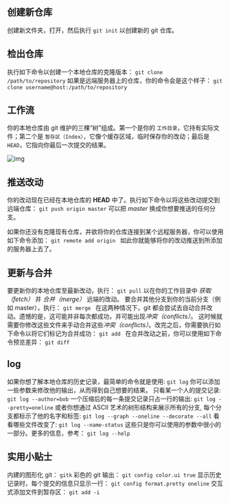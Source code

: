 ## 创建新仓库

创建新文件夹，打开，然后执行
`git init`
以创建新的 git 仓库。



## 检出仓库

执行如下命令以创建一个本地仓库的克隆版本：
`git clone /path/to/repository`
如果是远端服务器上的仓库，你的命令会是这个样子：
`git clone username@host:/path/to/repository`



## 工作流

你的本地仓库由 git 维护的三棵“树”组成。第一个是你的 `工作目录`，它持有实际文件；第二个是 `暂存区（Index）`，它像个缓存区域，临时保存你的改动；最后是 `HEAD`，它指向你最后一次提交的结果。

![img](http://rogerdudler.github.io/git-guide/img/trees.png)



## 推送改动

你的改动现在已经在本地仓库的 **HEAD** 中了。执行如下命令以将这些改动提交到远端仓库：
`git push origin master`
可以把 *master* 换成你想要推送的任何分支。

如果你还没有克隆现有仓库，并欲将你的仓库连接到某个远程服务器，你可以使用如下命令添加：
`git remote add origin `
如此你就能够将你的改动推送到所添加的服务器上去了。



## 更新与合并

要更新你的本地仓库至最新改动，执行：
`git pull`
以在你的工作目录中 *获取（fetch）* 并 *合并（merge）* 远端的改动。
要合并其他分支到你的当前分支（例如 master），执行：
`git merge `
在这两种情况下，git 都会尝试去自动合并改动。遗憾的是，这可能并非每次都成功，并可能出现*冲突（conflicts）*。 这时候就需要你修改这些文件来手动合并这些*冲突（conflicts）*。改完之后，你需要执行如下命令以将它们标记为合并成功：
`git add `
在合并改动之前，你可以使用如下命令预览差异：
`git diff  `



## log

如果你想了解本地仓库的历史记录，最简单的命令就是使用:
`git log`
你可以添加一些参数来修改他的输出，从而得到自己想要的结果。 只看某一个人的提交记录:
`git log --author=bob`
一个压缩后的每一条提交记录只占一行的输出:
`git log --pretty=oneline`
或者你想通过 ASCII 艺术的树形结构来展示所有的分支, 每个分支都标示了他的名字和标签:
`git log --graph --oneline --decorate --all`
看看哪些文件改变了:
`git log --name-status`
这些只是你可以使用的参数中很小的一部分。更多的信息，参考：
`git log --help`



## 实用小贴士

内建的图形化 git：
`gitk`
彩色的 git 输出：
`git config color.ui true`
显示历史记录时，每个提交的信息只显示一行：
`git config format.pretty oneline`
交互式添加文件到暂存区：
`git add -i`

